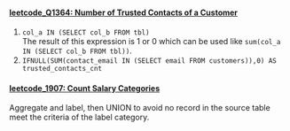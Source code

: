 #### [leetcode_Q1364: Number of Trusted Contacts of a Customer](https://github.com/irenejiazhou/sql_manual/blob/main/conditional_labeling/leetcode_Q1364.sql)

1. `col_a IN (SELECT col_b FROM tbl)`\
The result of this expression is 1 or 0 which can be used like `sum(col_a IN (SELECT col_b FROM tbl))`.
2. `IFNULL(SUM(contact_email IN (SELECT email FROM customers)),0) AS trusted_contacts_cnt`


#### [leetcode_1907: Count Salary Categories](https://github.com/irenejiazhou/sql_manual/blob/main/conditional_labeling/leetcode_Q1907.sql)
Aggregate and label, then UNION to avoid no record in the source table meet the criteria of the label category.
